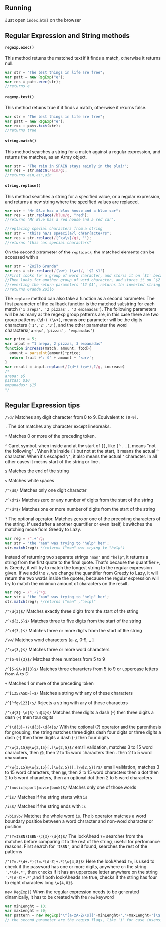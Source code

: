 ## Running

Just open `index.html` on the browser 

## Regular Expression and String methods
#### `regexp.exec()`
This method returns the matched text if it finds a match, otherwise it returns null.
```javascript
var str = "The best things in life are free";
var patt = new RegExp("e");
var res = patt.exec(str);
//returns e
```
#### `regexp.test()` 
This method returns true if it finds a match, otherwise it returns false.
```javascript
var str = "The best things in life are free";
var patt = new RegExp("e");
var res = patt.test(str);
//returns true

```
#### `string.match()` 
 This method searches a string for a match against a regular expression, and returns the matches, as an Array object. 
```javascript
var str = "The rain in SPAIN stays mainly in the plain"; 
var res = str.match(/ain/g);
//returns ain,ain,ain
```
#### `string.replace()` 
 This method searches a string for a specified value, or a regular expression, and returns a new string where the specified values are replaced.

```javascript
var str = "Mr Blue has a blue house and a blue car";
var res = str.replace(/blue/g, "red");
//returns "Mr Blue has a red house and a red car".
```
```javascript
//replacing special characters from a string
var str = "thi!s ha/s sp#eci(a?l ch#ar{acte+rs";
var res = str.replace(/[^\w\s]/gi, '');
//returns "this has special characters"
```

On the second parameter of the `replace()`, the matched elements can be accessed with `$`
```javascript
var str = "Zoilo Granda"
var res = str.replace(/(\w+) (\w+)/, '$2 $1')
//First looks for a group of word character, and stores it on `$1` because is the first match
//Then looks for another group of word character, and stores it on `$2` because is the second match
//reverting the return parameters '$2 $1', returns the inverted string
//returns Granda Zoilo
```
The `replace` method can also take a function as a second parameter. The first parameter of the callback function is the matched substring for each match (`'1 arepa', '2 pizzas', '3 empanadas'`). The following parameters will be as many as the regexp group patterns are, in this case there are two group patterns `(\d+) (\w+)`, means one parameter will be the digits characters (`'1','2','3'`), and the other parameter the word characters(`'arepa','pizzas', 'empanadas'`)
```javascript
var price = 5;
var input = "1 arepa, 2 pizzas, 3 empanadas"
function increase(match, amount, food){
  amount = parseInt(amount)*price;
  return fruit +': $' + amount + '<br>';
}
var result = input.replace(/(\d+) (\w+),?/g, increase)
/*
arepa: $5
pizzas: $10
empanadas: $15
*/
```

## Regular Expression tips

`/\d/` Matches any digit character from 0 to 9. Equivalent to `[0-9]`.

`.` The dot matches any character except linebreaks.

`*` Matches 0 or more of the preceding token.

`^` Caret symbol. when inside and at the start of `[]`, like `[^...]`, means "not the following" . When it's inside `[]` but not at the start, it means the actual `^` character. When it's escaped `\^`, it also means the actual `^` character. In all other cases it means start of the string or line .

`$` Matches the end of the string

`s` Matches white spaces

`/^\d$/` Matches only one digit character

`/^\d*$/` Matches zero or any number of digits from the start of the string

`/^\d*$/` Matches one or more number of digits from the start of the string

`?` The optional operator. Matches zero or one of the preceding characters of the string. If used after a another quantifier or even itself, it switches the matching mode from Greedy to Lazy.

```javascript
var reg = /".+"/g;
var str = 'the "man" was trying to "help" her';
str.match(reg); //returns ["man" was trying to "help"]
```

Instead of returning two separate strings `"man"` and `"help"`, it returns a string from the first quote to the final quote. That's because the quantifier `+`, is Greedy, it will try to match the longest string to the regular expression given. If we add the `?`, we change the quantifier from Greedy to Lazy, it will return the two words inside the quotes, because the regular expression will try to match the minimun amount of characters on the result.

```javascript
var reg = /".+?"/g;
var str = 'the "man" was trying to "help" her';
str.match(reg); //returns ["man" ,"help]"
```

`/^\d{3}$/` Matches exactly three digits from the start of the string

`/^\d{3,5}$/` Matches three to five digits from the start of the string

`/^\d{3,}$/` Matches three or more digits from the start of the string

`/\w/` Matches word characters [a-z, 0-9, _ ] 

`/^\w{3,}$/` Matches three or more word characters 

`/^[5-9]{3}$/` Matches three numbers from 5 to 9

`/^[5-9A-D]{3}$/` Matches three characters from 5 to 9 or uppercase letters from A to D

`+` Matches 1 or more of the preceding token

`/^[1357ASDF]+$/` Matches a string with any of these characters

`/^[^fgv123]+$/` Rejects a string with any of these characters

`/^\d{3}-\d{3}-\d{4}$/` Matches three digits a dash (-) then three digits a dash (-) then four digits

`/^(\d{3}-)?\d{3}-\d{4}$/` With the optional (?) operator and the parenthesis for grouping, the string matches three digits dash four digits or three digits a dash (-) then three digits a dash (-) then four digits

`/^\w{3,15}@\w{2,15}[.]\w{2,5}$/` email validation, matches 3 to 15 word characters, then @, then 2 to 15 word characters then . then 2 to 5 word characters

`/^\w{3,15}@\w{2,15}[.]\w{2,5}([.]\w{2,5})?$/` email validation, matches 3 to 15 word characters, then @, then 2 to 15 word characters then a dot then 2 to 5 word characters, then an optional dot then 2 to 5 word characters

`/^(music|sport|movie|book)$/` Matches only one of those words

`/^is/` Matches if the string starts with `is`

`/is$/` Matches if the string ends with `is`

`/\bis\b/` Matches the whole word `is`. The `b` operator matches a word boundary position between a word character and non-word character or position 

`/^(?=ISBN)ISBN-\d{3}-\d{4}$/` The lookAhead `?=` searches from the matches before comparing it to the rest of the string, useful for perfomance reasons. First search for `'ISBN'`, and if found, searches the rest of the patterns

`/^(?=.*\d+.*)(?=.*[A-Z]+.*)\w{4,8}$/` Here the lookAhead `?=`, is used to check if the password has one or more digits, anywhere on the string `'.*\d+.*'`, then checks if it has an uppercase letter anywhere on the string `'.*[A-Z]+.*'`,and if both lookAheads are true, checks if the string has four to eight characters long `\w{4,8}$`

`new RegExp()` When the regular expression needs to be generated dinamically, it has to be created with the `new` keyword
```javascript
var minLenght = 10;
var maxLenght = 30;
var pattern = new RegExp('\^[a-zA-Z\\s]{'+minLenght+','+maxLenght+'}\$', 'i');
// the second parameter are the regexp flags, like 'i' for case insensitive
```
